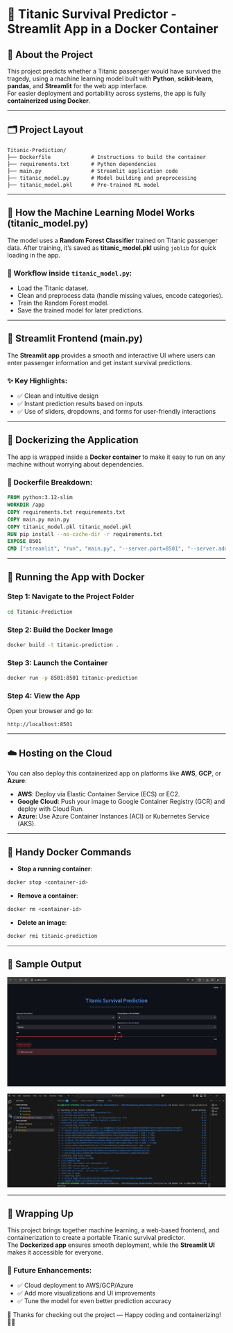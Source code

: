 
# 🚢 Titanic Survival Predictor - Streamlit App in a Docker Container

## 📌 About the Project
This project predicts whether a Titanic passenger would have survived the tragedy, using a machine learning model built with **Python**, **scikit-learn**, **pandas**, and **Streamlit** for the web app interface.  
For easier deployment and portability across systems, the app is fully **containerized using Docker**.

---

## 🗂️ Project Layout
```
Titanic-Prediction/
├── Dockerfile             # Instructions to build the container
├── requirements.txt       # Python dependencies
├── main.py                # Streamlit application code
├── titanic_model.py       # Model building and preprocessing
├── titanic_model.pkl      # Pre-trained ML model
```

---

## 🧠 How the Machine Learning Model Works (titanic_model.py)
The model uses a **Random Forest Classifier** trained on Titanic passenger data. After training, it’s saved as **titanic_model.pkl** using `joblib` for quick loading in the app.

### 🚶 Workflow inside `titanic_model.py`:
- Load the Titanic dataset.
- Clean and preprocess data (handle missing values, encode categories).
- Train the Random Forest model.
- Save the trained model for later predictions.

---

## 🎨 Streamlit Frontend (main.py)
The **Streamlit app** provides a smooth and interactive UI where users can enter passenger information and get instant survival predictions.

### ✨ Key Highlights:
- ✅ Clean and intuitive design
- ✅ Instant prediction results based on inputs
- ✅ Use of sliders, dropdowns, and forms for user-friendly interactions

---

## 🐳 Dockerizing the Application
The app is wrapped inside a **Docker container** to make it easy to run on any machine without worrying about dependencies.

### 📄 Dockerfile Breakdown:
```dockerfile
FROM python:3.12-slim
WORKDIR /app
COPY requirements.txt requirements.txt
COPY main.py main.py
COPY titanic_model.pkl titanic_model.pkl
RUN pip install --no-cache-dir -r requirements.txt
EXPOSE 8501
CMD ["streamlit", "run", "main.py", "--server.port=8501", "--server.address=0.0.0.0"]
```

---

## 🚀 Running the App with Docker

### Step 1: Navigate to the Project Folder
```bash
cd Titanic-Prediction
```

### Step 2: Build the Docker Image
```bash
docker build -t titanic-prediction .
```

### Step 3: Launch the Container
```bash
docker run -p 8501:8501 titanic-prediction
```

### Step 4: View the App
Open your browser and go to:
```
http://localhost:8501
```

---

## ☁️ Hosting on the Cloud
You can also deploy this containerized app on platforms like **AWS**, **GCP**, or **Azure**:

- **AWS**: Deploy via Elastic Container Service (ECS) or EC2.
- **Google Cloud**: Push your image to Google Container Registry (GCR) and deploy with Cloud Run.
- **Azure**: Use Azure Container Instances (ACI) or Kubernetes Service (AKS).

---

## 🔧 Handy Docker Commands

- **Stop a running container**:
```bash
docker stop <container-id>
```
- **Remove a container**:
```bash
docker rm <container-id>
```
- **Delete an image**:
```bash
docker rmi titanic-prediction
```

---

## 📸 Sample Output

![Terminal Output](image11.jpg)

![Running Streamlit App](image2.jpg)

---

## 🎯 Wrapping Up
This project brings together machine learning, a web-based frontend, and containerization to create a portable Titanic survival predictor.  
The **Dockerized app** ensures smooth deployment, while the **Streamlit UI** makes it accessible for everyone.

### 🚀 Future Enhancements:
- ✅ Cloud deployment to AWS/GCP/Azure
- ✅ Add more visualizations and UI improvements
- ✅ Tune the model for even better prediction accuracy

💬 Thanks for checking out the project — Happy coding and containerizing! 🐳🚢

